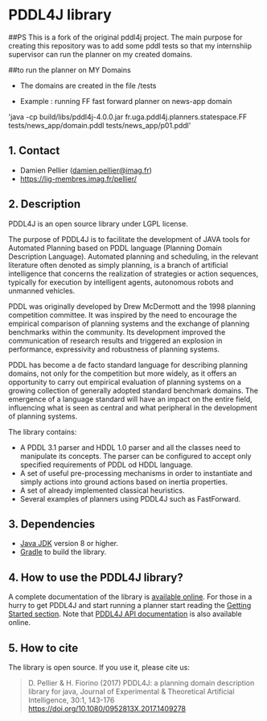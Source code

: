 # PDDL4J library

##PS 
This is a fork of the original pddl4j project. The main purpose for creating this repository was to add some pddl tests so that my internshiip supervisor can run the planner on my created domains.

##to run the planner on MY Domains
- The domains are created in the file /tests

- Example : running FF fast forward planner on news-app domain

'java -cp build/libs/pddl4j-4.0.0.jar fr.uga.pddl4j.planners.statespace.FF tests/news_app/domain.pddl tests/news_app/p01.pddl'

## 1. Contact

- Damien Pellier (damien.pellier@imag.fr)
- https://lig-membres.imag.fr/pellier/

## 2. Description

PDDL4J is an open source library under LGPL license.

The purpose of PDDL4J is to facilitate the development of JAVA tools for
Automated Planning based on PDDL language (Planning Domain Description
Language). Automated planning and scheduling, in the relevant literature often
denoted as simply planning, is a branch of artificial intelligence that concerns
 the realization of strategies or action sequences, typically for execution by
intelligent agents, autonomous robots and unmanned vehicles.

PDDL was originally developed by Drew McDermott and the 1998 planning competition
committee. It was inspired by the need to encourage the empirical comparison of
planning systems and the exchange of planning benchmarks within the community.
Its development improved the communication of research results and triggered an
 explosion in performance, expressivity and robustness of planning systems.

PDDL has become a de facto standard language for describing planning domains,
not only for the competition but more widely, as it offers an opportunity to
carry out empirical evaluation of planning systems on a growing collection of
generally adopted standard benchmark domains. The emergence of a language
standard will have an impact on the entire field, influencing what is seen as
central and what peripheral in the development of planning systems.

The library contains:
  * A PDDL 3.1 parser and HDDL 1.0 parser and all the classes need to manipulate its
concepts. The parser can be configured to accept only specified requirements of
PDDL od HDDL language.
  * A set of useful pre-processing mechanisms in order to instantiate and
simply actions into ground actions based on inertia properties.
  * A set of already implemented classical heuristics.
  * Several examples of planners using PDDL4J such as FastForward.

## 3. Dependencies

  * [Java JDK](https://adoptopenjdk.net/>) version 8 or higher.
  * [Gradle](https://gradle.org/>) to build the library.

## 4. How to use the PDDL4J library?

A complete documentation of the library is [available online](http://pddl4j.imag.fr/). For those in a hurry to get
PDDL4J and start running a planner start reading the [Getting Started section](http://pddl4j.imag.fr/getting_started.html).
Note that [PDDL4J API documentation](http://pddl4j.imag.fr/api_documentation.html) is also available online.

## 5. How to cite

The library is open source. If you use it, please cite us:

> D. Pellier & H. Fiorino (2017) PDDL4J: a planning domain description library for java, Journal of Experimental & Theoretical Artificial Intelligence, 30:1, 143-176
https://doi.org/10.1080/0952813X.2017.1409278
